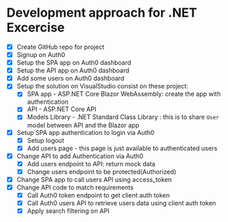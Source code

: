 
# Development approach for .NET Excercise 

- [X] Create GitHub repo for project
- [X] Signup on Auth0 
- [X] Setup the SPA app on Auth0 dashboard
- [X] Setup the API app on Auth0 dashboard
- [X] Add some users on Auth0 dashboard
- [X] Setup the solution on VisualStudio consist on these project:
  - [X] SPA app - ASP.NET Core Blazor WebAssembly: create the app with authentication 
  - [X] API - ASP.NET Core API 
  - [X] Models Library - .NET Standard Class Library : this is to share `User` model between API and the Blazor app 
- [X] Setup SPA app authentication to login via Auth0
  - [X] Setup logout 
  - [X] Add users page - this page is just available to authenticated users 
- [X] Change API to add Authentication via Auth0
  - [X] Add users endpoint to API: return mock data 
  - [X] Change users endpoint to be protected(Authorized) 
- [X] Change SPA app to call users API using access_token 
- [X] Change API code to match requirements 
  - [X] Call Auth0 token endpoint to get client auth token 
  - [X] Call Auth0 users API to retrieve users data using client auth token   
  - [X] Apply search filtering on API 
